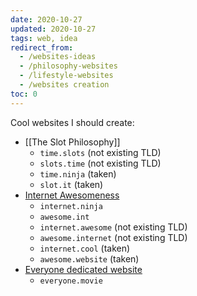 ```yaml
---
date: 2020-10-27
updated: 2020-10-27
tags: web, idea
redirect_from:
  - /websites-ideas
  - /philosophy-websites
  - /lifestyle-websites
  - /websites creation
toc: 0
---
```

Cool websites I should create:

- [[The Slot Philosophy]]
	- `time.slots` (not existing TLD)
	- `slots.time` (not existing TLD)
	- `time.ninja` (taken)
	- `slot.it` (taken)
- [Internet Awesomeness](https://t.me/internet_awesomeness)
	- `internet.ninja`
	- `awesome.int`
	- `internet.awesome` (not existing TLD)
	- `awesome.internet` (not existing TLD)
	- `internet.cool` (taken)
	- `awesome.website` (taken)
- [Everyone dedicated website](/Everyone)
	- `everyone.movie`
